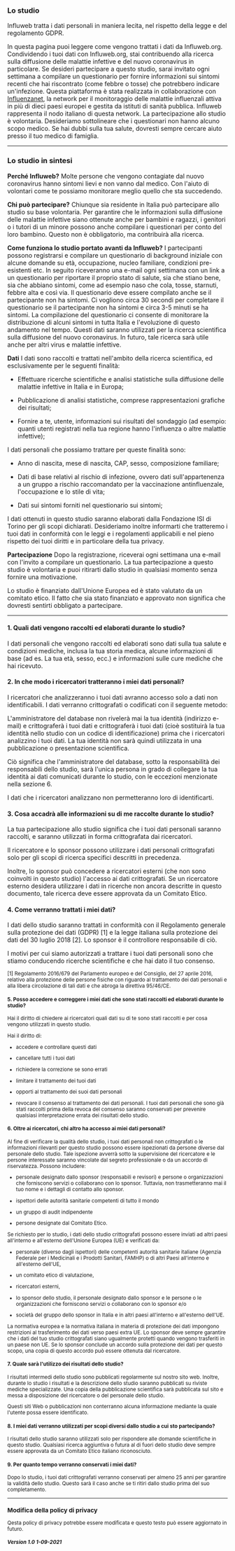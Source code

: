 
### Lo studio
Influweb tratta i dati personali in maniera lecita, nel rispetto della legge e del regolamento GDPR.

In questa pagina puoi leggere come vengono trattati i dati da Influweb.org. Condividendo i tuoi dati con Influweb.org, stai contribuendo alla ricerca sulla diffusione delle malattie infettive e del nuovo coronavirus in particolare. Se desideri partecipare a questo studio, sarai invitato ogni settimana a compilare un questionario per fornire informazioni sui sintomi recenti che hai riscontrato (come febbre o tosse) che potrebbero indicare un'infezione. Questa piattaforma è stata realizzata in collaborazione con [Influenzanet](https://influenzanet.info), la network per il monitoraggio delle malattie influenzali attiva in più di dieci paesi europei e gestita da istituti di sanità pubblica. Influweb rappresenta il nodo italiano di questa network.
La partecipazione allo studio è volontaria. Desideriamo sottolineare che i questionari non hanno alcuno scopo medico. Se hai dubbi sulla tua salute, dovresti sempre cercare aiuto presso il tuo medico di famiglia.

---

### Lo studio in sintesi
**Perché Influweb?**
Molte persone che vengono contagiate dal nuovo coronavirus hanno sintomi lievi e non vanno dal medico. Con l'aiuto di volontari come te possiamo monitorare meglio quello che sta succedendo.

**Chi può partecipare?**
Chiunque sia residente in Italia può partecipare allo studio su base volontaria. Per garantire che le informazioni sulla diffusione delle malattie infettive siano ottenute anche per bambini e ragazzi, i genitori o i tutori di un minore possono anche compilare i questionari per conto del loro bambino. Questo non è obbligatorio, ma contribuirà alla ricerca.
 
**Come funziona lo studio portato avanti da Influweb?**
I partecipanti possono registrarsi e compilare un questionario di background iniziale con alcune domande su età, occupazione, nucleo familiare, condizioni pre-esistenti etc. In seguito riceveranno una e-mail ogni settimana con un link a un questionario per riportare il proprio stato di salute, sia che stiano bene, sia che abbiano sintomi, come ad esempio naso che cola, tosse, starnuti, febbre alta e così via. Il questionario deve essere compilato anche se il partecipante non ha sintomi. Ci vogliono circa 30 secondi per completare il questionario se il partecipante non ha sintomi e circa 3-5 minuti se ha sintomi.
La compilazione del questionario ci consente di monitorare la distribuzione di alcuni sintomi in tutta Italia e l\'evoluzione di questo andamento nel tempo. Questi dati saranno utilizzati per la ricerca scientifica sulla diffusione del nuovo coronavirus. In futuro, tale ricerca sarà utile anche per altri virus e malattie infettive.

**Dati**
I dati sono raccolti e trattati nell\'ambito della ricerca scientifica, ed esclusivamente per le seguenti finalità:

- Effettuare ricerche scientifiche e analisi statistiche sulla diffusione delle malattie infettive in Italia e in Europa;

- Pubblicazione di analisi statistiche, comprese rappresentazioni grafiche dei risultati;

- Fornire a te, utente, informazioni sui risultati del sondaggio (ad esempio: quanti utenti registrati nella tua regione hanno l\'influenza o altre malattie infettive);

I dati personali che possiamo trattare per queste finalità sono:

- Anno di nascita, mese di nascita, CAP, sesso, composizione familiare;

- Dati di base relativi al rischio di infezione, ovvero dati sull\'appartenenza a un gruppo a rischio raccomandato per la vaccinazione antinfluenzale, l\'occupazione e lo stile di vita;

- Dati sui sintomi forniti nel questionario sui sintomi;

I dati ottenuti in questo studio saranno elaborati dalla Fondazione ISI di Torino per gli scopi dichiarati. Desideriamo inoltre informarti che tratteremo i tuoi dati in conformità con le leggi e i regolamenti applicabili e nel pieno rispetto dei tuoi diritti e in particolare della tua privacy.

**Partecipazione**
Dopo la registrazione, riceverai ogni settimana una e-mail con l'invito a compilare un questionario. La tua partecipazione a questo studio è volontaria e puoi ritirarti dallo studio in qualsiasi momento senza fornire una motivazione.

Lo studio è finanziato dall'Unione Europea ed è stato valutato da un comitato etico. Il fatto che sia stato finanziato e approvato non significa che dovresti sentirti obbligato a partecipare.

---

#### 1.  Quali dati vengono raccolti ed elaborati durante lo studio?
    
I dati personali che vengono raccolti ed elaborati sono dati sulla tua salute e condizioni mediche, inclusa la tua storia medica, alcune informazioni di base (ad es. La tua età, sesso, ecc.) e informazioni sulle cure mediche che hai ricevuto.

#### 2.  In che modo i ricercatori tratteranno i miei dati personali?
    
I ricercatori che analizzeranno i tuoi dati avranno accesso solo a dati non identificabili. I dati verranno crittografati o codificati con il seguente metodo:

L'amministratore del database non rivelerà mai la tua identità (indirizzo e-mail) e crittograferà i tuoi dati e crittograferà i tuoi dati (cioè sostituirà la tua identità nello studio con un codice di identificazione) prima che i ricercatori analizzino i tuoi dati. La tua identità non sarà quindi utilizzata in una pubblicazione o presentazione scientifica.

Ciò significa che l'amministratore del database, sotto la responsabilità dei responsabili dello studio, sarà l'unica persona in grado di collegare la tua identità ai dati comunicati durante lo studio, con le eccezioni menzionate nella sezione 6.

I dati che i ricercatori analizzano non permetteranno loro di identificarti.

#### 3. Cosa accadrà alle informazioni su di me raccolte durante lo studio?

La tua partecipazione allo studio significa che i tuoi dati personali saranno raccolti, e saranno utilizzati in forma crittografata dai ricercatori.

Il ricercatore e lo sponsor possono utilizzare i dati personali crittografati solo per gli scopi di ricerca specifici descritti in precedenza.

Inoltre, lo sponsor può concedere a ricercatori esterni (che non sono coinvolti in questo studio) l'accesso ai dati crittografati. Se un ricercatore esterno desidera utilizzare i dati in ricerche non ancora descritte in questo documento, tale ricerca deve essere approvata da un Comitato Etico.
    
#### 4. Come verranno trattati i miei dati?
  
I dati dello studio saranno trattati in conformità con il Regolamento generale sulla protezione dei dati (GDPR) [1] e la legge italiana sulla protezione dei dati del 30 luglio 2018 [2]. Lo sponsor è il controllore responsabile di ciò.

I motivi per cui siamo autorizzati a trattare i tuoi dati personali sono che stiamo conducendo ricerche scientifiche e che hai dato il tuo consenso.

<small> [1] Regolamento 2016/679 del Parlamento europeo e del Consiglio, del 27 aprile 2016, relativo alla protezione delle persone fisiche con riguardo al trattamento dei dati personali e alla libera circolazione di tali dati e che abroga la direttiva 95/46/CE.


#### 5. Posso accedere e correggere i miei dati che sono stati raccolti ed elaborati durante lo studio?
Hai il diritto di chiedere ai ricercatori quali dati su di te sono stati raccolti e per cosa vengono utilizzati in questo studio.

Hai il diritto di:

- accedere e controllare questi dati

- cancellare tutti i tuoi dati

- richiedere la correzione se sono errati

- limitare il trattamento dei tuoi dati

- opporti al trattamento dei suoi dati personali

- revocare il consenso al trattamento dei dati personali. I tuoi dati personali che sono già stati raccolti prima della revoca del consenso saranno conservati per prevenire qualsiasi interpretazione errata dei risultati dello studio.

#### 6. Oltre ai ricercatori, chi altro ha accesso ai miei dati personali?
    
Al fine di verificare la qualità dello studio, i tuoi dati personali non crittografati o le informazioni rilevanti per questo studio possono essere ispezionati da persone diverse dal personale dello studio. Tale ispezione avverrà sotto la supervisione del ricercatore e le persone interessate saranno vincolate dal segreto professionale o da un accordo di riservatezza. Possono includere:

- personale designato dallo sponsor (responsabili e revisori) e persone o organizzazioni che forniscono servizi o collaborano con lo sponsor. Tuttavia, non trasmetteranno mai il tuo nome e i dettagli di contatto allo sponsor.

- ispettori delle autorità sanitarie competenti di tutto il mondo

- un gruppo di audit indipendente

- persone designate dal Comitato Etico.

Se richiesto per lo studio, i dati dello studio crittografati possono essere inviati ad altri paesi all'interno e all'esterno dell'Unione Europea (UE) e verificati da:

- personale (diverso dagli ispettori) delle competenti autorità sanitarie italiane (Agenzia Federale per i Medicinali e i Prodotti Sanitari, FAMHP) o di altri Paesi all'interno e all'esterno dell'UE,

- un comitato etico di valutazione,

- ricercatori esterni,

- lo sponsor dello studio, il personale designato dallo sponsor e le persone o le organizzazioni che forniscono servizi o collaborano con lo sponsor e/o

- società del gruppo dello sponsor in Italia e in altri paesi all'interno e all'esterno dell'UE.

La normativa europea e la normativa italiana in materia di protezione dei dati impongono restrizioni al trasferimento dei dati verso paesi extra UE. Lo sponsor deve sempre garantire che i dati del tuo studio crittografati siano ugualmente protetti quando vengono trasferiti in un paese non UE. Se lo sponsor conclude un accordo sulla protezione dei dati per questo scopo, una copia di questo accordo può essere ottenuta dal ricercatore.

#### 7. Quale sarà l'utilizzo dei risultati dello studio?
I risultati intermedi dello studio sono pubblicati regolarmente sul nostro sito web. Inoltre, durante lo studio i risultati e la descrizione dello studio saranno pubblicati su riviste mediche specializzate. Una copia della pubblicazione scientifica sarà pubblicata sul sito e messa a disposizione del ricercatore o del personale dello studio.

Questi siti Web o pubblicazioni non conterranno alcuna informazione mediante la quale l'utente possa essere identificato.

#### 8. I miei dati verranno utilizzati per scopi diversi dallo studio a cui sto partecipando?
    
I risultati dello studio saranno utilizzati solo per rispondere alle domande scientifiche in questo studio. Qualsiasi ricerca aggiuntiva o futura al di fuori dello studio deve sempre essere approvata da un Comitato Etico italiano riconosciuto.

#### 9. Per quanto tempo verranno conservati i miei dati?

Dopo lo studio, i tuoi dati crittografati verranno conservati per almeno 25 anni per garantire la validità dello studio. Questo sarà il caso anche se ti ritiri dallo studio prima del suo completamento.

---

### Modifica della policy di privacy

Qesta policy di privacy potrebbe essere modificata e questo testo può essere aggiornato in futuro.


##### Version 1.0 1-09-2021
